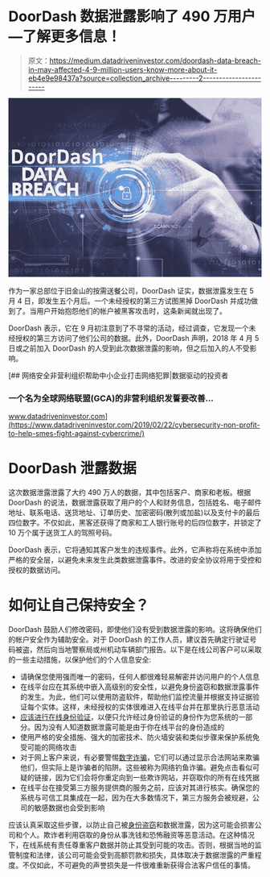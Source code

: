 # DoorDash 数据泄露影响了 490 万用户—了解更多信息！

> 原文：<https://medium.datadriveninvestor.com/doordash-data-breach-in-may-affected-4-9-million-users-know-more-about-it-eb4e9e98437a?source=collection_archive---------2----------------------->

![](img/ee59280bf52e647c03466bc93eda6810.png)

作为一家总部位于旧金山的按需送餐公司，DoorDash 证实，数据泄露发生在 5 月 4 日，即发生五个月后。一个未经授权的第三方试图黑掉 DoorDash 并成功做到了。当用户开始抱怨他们的帐户被黑客攻击时，这条新闻就出现了。

DoorDash 表示，它在 9 月初注意到了不寻常的活动，经过调查，它发现一个未经授权的第三方访问了他们公司的数据。此外，DoorDash 声明，2018 年 4 月 5 日或之前加入 DoorDash 的人受到此次数据泄露的影响，但之后加入的人不受影响。

[](https://www.datadriveninvestor.com/2019/02/22/cybersecurity-non-profit-to-help-smes-fight-against-cybercrime/) [## 网络安全非营利组织帮助中小企业打击网络犯罪|数据驱动的投资者

### 一个名为全球网络联盟(GCA)的非营利组织发誓要改善…

www.datadriveninvestor.com](https://www.datadriveninvestor.com/2019/02/22/cybersecurity-non-profit-to-help-smes-fight-against-cybercrime/) 

# **DoorDash 泄露数据**

这次数据泄露泄露了大约 490 万人的数据，其中包括客户、商家和老板。根据 DoorDash 的说法，数据泄露获取了用户的个人和财务信息，包括姓名、电子邮件地址、联系电话、送货地址、订单历史、加密密码(散列或加盐)以及支付卡的最后四位数字。不仅如此，黑客还获得了商家和工人银行账号的后四位数字，并锁定了 10 万个属于送货工人的驾照号码。

DoorDash 表示，它将通知其客户发生的违规事件。此外，它声称将在系统中添加严格的安全层，以避免未来发生此类数据泄露事件。改进的安全协议将用于受控和授权的数据访问。

# **如何让自己保持安全？**

DoorDash 鼓励人们修改密码，即使他们没有受到数据泄露的影响。这将确保他们的帐户安全作为辅助安全。对于 DoorDash 的工作人员，建议首先确定行驶证号码被盗，然后向当地警察局或州机动车辆部门报告。以下是在线公司客户可以采取的一些主动措施，以保护他们的个人信息安全:

*   请确保您使用强而唯一的密码，任何人都很难轻易解密并访问用户的个人信息
*   在线平台应在其系统中嵌入高级别的安全性，以避免身份盗窃和数据泄露事件的发生。为此，他们可以使用防盗软件，帮助他们监控流量并根据支持证据验证每个实体。这样，未经授权的实体很难进入在线平台并在那里执行恶意活动
*   [应该进行在线身份验证](https://shuftipro.com/identity-verification/)，以便只允许经过身份验证的身份作为您系统的一部分。因为没有人知道数据泄露可能是由于你在线平台的身份造成的
*   使用严格的安全措施、强大的加密技术、防火墙安装和类似步骤来保护系统免受可能的网络攻击
*   对于网上客户来说，有必要警惕[数字诈骗](https://shuftipro.com/blogs/gdpr-phishing-scams-a-novel-trap-to-scoop-up-information/)，它们可以通过显示合法网站来欺骗他们，但实际上是诈骗者的陷阱。这些被称为网络钓鱼诈骗。避免点击看似可疑的链接，因为它们会将你重定向到一些欺诈网站，并窃取你的所有在线凭据
*   在线平台在接受第三方服务提供商的服务之前，应该对其进行核实。确保您的系统与可信工具集成在一起，因为在大多数情况下，第三方服务会被规避，公司的敏感数据也会受到影响

应该认真采取这些步骤，以防止自己被[身份盗窃](https://shuftipro.com/blogs/identity-theft-frauds-how-can-you-stay-a-step-ahead/)和数据泄露，因为这可能会损害公司和个人。欺诈者利用窃取的身份从事洗钱和恐怖融资等恶意活动。在这种情况下，在线系统有责任尊重客户数据并防止其受到可能的攻击。否则，根据当地的监管制度和法律，该公司可能会受到高额罚款和损失，具体取决于数据泄露的严重程度。不仅如此，不可避免的声誉损失是一件很难重新获得合法客户信任的事情。